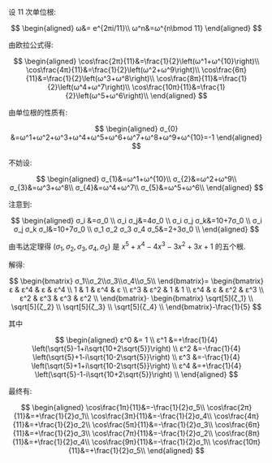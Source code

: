设 $11$ 次单位根:

$$
\begin{aligned}
ω&= e^{2πi/11}\\
ω^n&=ω^{n\bmod 11}
\end{aligned}
$$

由欧拉公式得:

$$
\begin{aligned}
\cos\frac{2π}{11}&=\frac{1}{2}\left(ω^1+ω^{10}\right)\\
\cos\frac{4π}{11}&=\frac{1}{2}\left(ω^2+ω^9\right)\\
\cos\frac{6π}{11}&=\frac{1}{2}\left(ω^3+ω^8\right)\\
\cos\frac{8π}{11}&=\frac{1}{2}\left(ω^4+ω^7\right)\\
\cos\frac{10π}{11}&=\frac{1}{2}\left(ω^5+ω^6\right)\\
\end{aligned}
$$

由单位根的性质有:

$$
\begin{aligned}
σ_{0}
&=ω^1+ω^2+ω^3+ω^4+ω^5+ω^6+ω^7+ω^8+ω^9+ω^{10}=-1
\end{aligned}
$$

不妨设:

$$
\begin{aligned}
σ_{1}&=ω^1+ω^{10}\\
σ_{2}&=ω^2+ω^9\\
σ_{3}&=ω^3+ω^8\\
σ_{4}&=ω^4+ω^7\\
σ_{5}&=ω^5+ω^6\\
\end{aligned}
$$

注意到:

$$
\begin{aligned}
σ_i &=σ_0 \\
σ_i σ_j&=4σ_0 \\
σ_i σ_j σ_k&=10+7σ_0 \\
σ_i σ_j σ_k σ_l&=10+7σ_0 \\
σ_1 σ_2 σ_3 σ_4 σ_5&=2+3σ_0 \\
\end{aligned}
$$

由韦达定理得 $(σ_{1},σ_{2},σ_{3},σ_{4},σ_{5})$ 是 $x^5+x^4-4 x^3-3 x^2+3 x+1$ 的五个根.

解得:

$$
\begin{bmatrix}
σ_1\\σ_2\\σ_3\\σ_4\\σ_5\\
\end{bmatrix}=
\begin{bmatrix}
ε & ε^4 & ε & ε^4 \\
1 & 1 & ε^4 & ε \\
ε^3 & ε^2 & 1 & 1 \\
ε^4 & ε & ε^2 & ε^3 \\
ε^2 & ε^3 & ε^3 & ε^2 \\
\end{bmatrix}⋅
\begin{bmatrix}
\sqrt[5]{ζ_1} \\
\sqrt[5]{ζ_2} \\
\sqrt[5]{ζ_3} \\
\sqrt[5]{ζ_4} \\
\end{bmatrix}-\frac{1}{5}
$$

其中

$$
\begin{aligned}
ε^0 &= 1 \\
ε^1 &=+\frac{1}{4} \left(\sqrt{5}-1+i\sqrt{10+2\sqrt{5}}\right) \\
ε^2 &=-\frac{1}{4} \left(\sqrt{5}+1-i\sqrt{10-2\sqrt{5}}\right) \\
ε^3 &=-\frac{1}{4} \left(\sqrt{5}+1+i\sqrt{10-2\sqrt{5}}\right) \\
ε^4 &=+\frac{1}{4} \left(\sqrt{5}-1-i\sqrt{10+2\sqrt{5}}\right) \\
\end{aligned}
$$


最终有:


$$
\begin{aligned}
\cos\frac{1π}{11}&=-\frac{1}{2}σ_5\\
\cos\frac{2π}{11}&=+\frac{1}{2}σ_1\\
\cos\frac{3π}{11}&=-\frac{1}{2}σ_4\\
\cos\frac{4π}{11}&=+\frac{1}{2}σ_2\\
\cos\frac{5π}{11}&=-\frac{1}{2}σ_3\\
\cos\frac{6π}{11}&=+\frac{1}{2}σ_3\\
\cos\frac{7π}{11}&=-\frac{1}{2}σ_2\\
\cos\frac{8π}{11}&=+\frac{1}{2}σ_4\\
\cos\frac{9π}{11}&=-\frac{1}{2}σ_1\\
\cos\frac{10π}{11}&=+\frac{1}{2}σ_5\\
\end{aligned}
$$